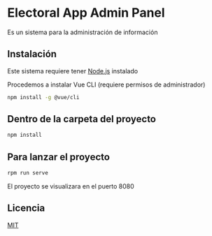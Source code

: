 # Electoral App Admin Panel

Es un sistema para la administración de información

## Instalación

Este sistema requiere tener [Node.js](https://nodejs.org/es/) instalado

Procedemos a instalar Vue CLI (requiere permisos de administrador)
```bash
npm install -g @vue/cli
```

## Dentro de la carpeta del proyecto

```bash
npm install
```

## Para lanzar el proyecto
```bash
rpm run serve
```

El proyecto se visualizara en el puerto 8080

## Licencia
[MIT](https://choosealicense.com/licenses/mit/)